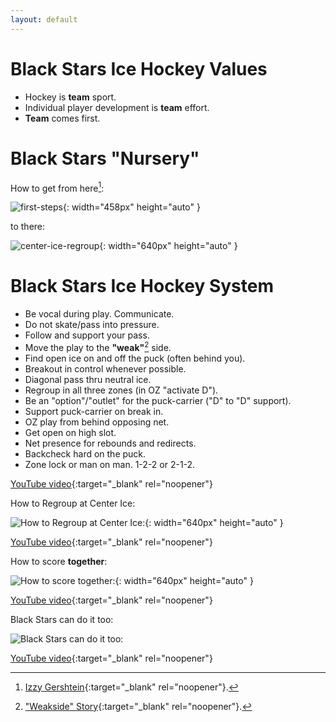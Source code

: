 ```yaml
---
layout: default
---
```

<link rel="stylesheet" href="/style.css">

# Black Stars Ice Hockey Values

- Hockey is **team** sport.
- Individual player development is **team** effort.
- **Team** comes first.

# Black Stars "Nursery"

How to get from here[^2]:

![first-steps](https://github.com/user-attachments/assets/e9728cd9-4861-4622-b5aa-d0b053ae36a0){: width="458px" height="auto" }

to there:

![center-ice-regroup](https://github.com/user-attachments/assets/9faa6bf5-35a3-4ba0-a658-482aaf9403d7){: width="640px" height="auto" }

# Black Stars Ice Hockey System

- Be vocal during play. Communicate.
- Do not skate/pass into pressure.
- Follow and support your pass.
- Move the play to the **"weak"**[^1] side.
- Find open ice on and off the puck (often behind you).
- Breakout in control whenever possible.
- Diagonal pass thru neutral ice.
- Regroup in all three zones (in OZ "activate D").
- Be an "option"/"outlet" for the puck-carrier ("D" to "D" support).
- Support puck-carrier on break in.
- OZ play from behind opposing net. 
- Get open on high slot.
- Net presence for rebounds and redirects.
- Backcheck hard on the puck.
- Zone lock or man on man. 1-2-2 or 2-1-2.

[YouTube video](https://youtu.be/xUTFwUlOSwE){:target="_blank" rel="noopener"}

How to Regroup at Center Ice:

![How to Regroup at Center Ice:](https://github.com/user-attachments/assets/b8e1d5f2-ae65-4656-8046-1ecd12b7bbda){: width="640px" height="auto" }

[YouTube video](https://youtu.be/GZMWYcK2a88){:target="_blank" rel="noopener"}

How to score **together**:

![How to score **together**:](https://github.com/user-attachments/assets/86e58883-bbe9-43c7-b874-de3b2f4caddb){: width="640px" height="auto" }

[YouTube video](https://youtu.be/Kxry7RQze2A){:target="_blank" rel="noopener"}

Black Stars can do it too:

![Black Stars can do it too:](https://github.com/user-attachments/assets/88bc9a02-6a70-48b7-a2aa-baea7b2e6922)

[YouTube video](https://youtu.be/RfcR5b3mmuM){:target="_blank" rel="noopener"}

[^1]: ["Weakside" Story](https://theweaksidestory.wordpress.com/2022/01/23/the-weak-side-story/){:target="_blank" rel="noopener"}.

[^2]: [Izzy Gershtein](https://arcadiaknights.com/sports/womens-ice-hockey/roster/izzy-gershtein/6717){:target="_blank" rel="noopener"}.

